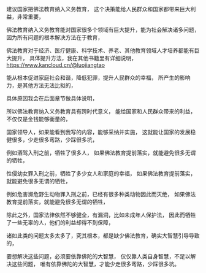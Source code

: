 建议国家把佛法教育纳入义务教育，
这个决策能给人民群众和国家都带来巨大利益，非常重要，

佛法教育纳入义务教育能对国家很多个领域有巨大提升，能为社会解决诸多问题，
因为所有问题的根本解决方法在于教育，

佛法教育对于经济、医疗健康、科学技术、养老、其他教育领域人才培养都能有巨大提升，
具体提升方法，我在其他书籍里有详细说明，
https://www.kancloud.cn/@luojiangtao

能从根本促进家庭社会和谐，降低犯罪，提升人民群众的幸福，
所产生的影响力，是其他方法无法比拟的，

具体原因我会在后面章节做具体说明，

所以佛法教育纳入义务教育具有跨时代意义，
能给国家和人民群众带来的利益，不仅仅是金钱能够衡量的，

国家领导人，如果能看到我写的内容，能够采纳并实施，
这就能让国家的发展稳健很多，少走很多弯路，少踩很多坑，

例如酒驾入刑之前，牺牲了很多人，
如果佛法教育提前落实，就能避免很多无谓的牺牲，

性侵幼女罪入刑之前，牺牲了多少女人和家庭的幸福，
如果佛法教育提前落实，就能避免很多无谓的牺牲，

例如危害濒危野生动物罪入刑之前，已经有很多种类动物因此而灭绝，
如果佛法教育提前落实，就能避免很多无谓的牺牲，

除此之外，国家法律依然不够健全，有漏洞，比如未成年人保护法，
因此而牺牲了一些无辜的人，他们的利益却得不到保障，

诸如此类的问题太多太多了，究其根本，都是缺少佛法教育，确实大智慧引导导致的，

要想解决这些问题，必须要依靠佛陀的大智慧，
仅仅靠人类自身智慧，不足以解决这些问题，
唯有依靠佛陀的大智慧，才能少走很多弯路，少踩很多坑。
